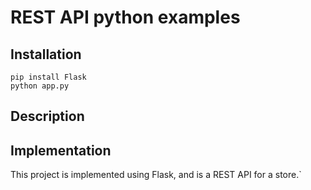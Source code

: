 # REST API python examples

##  Installation

```
pip install Flask
python app.py

```

## Description


## Implementation

This project is implemented using Flask, and is a REST API for a store.`

